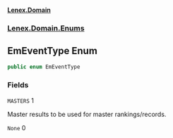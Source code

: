 #### [Lenex.Domain](index.md 'index')
### [Lenex.Domain.Enums](Lenex.Domain.Enums.md 'Lenex.Domain.Enums')

## EmEventType Enum

```csharp
public enum EmEventType
```
### Fields

<a name='Lenex.Domain.Enums.EmEventType.MASTERS'></a>

`MASTERS` 1

Master results to be used for master rankings/records.

<a name='Lenex.Domain.Enums.EmEventType.None'></a>

`None` 0